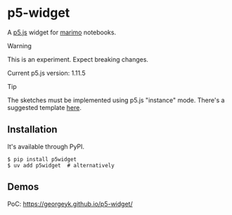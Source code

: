 # p5-widget

A [p5.js][1] widget for [marimo][2] notebooks.

> [!WARNING]
> This is an experiment. Expect breaking changes.
>
> Current p5.js version: 1.11.5

> [!TIP]
> The sketches must be implemented using p5.js "instance" mode. There's a suggested template [here][3].

## Installation

It's available through PyPI.

```shell
$ pip install p5widget
$ uv add p5widget  # alternatively
```


## Demos

PoC: https://georgeyk.github.io/p5-widget/


[1]: https://p5js.org/
[2]: https://marimo.app/
[3]: examples/sketch-template.js
